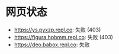 # 网页状态
- https://ys.pyxzp.repl.co: 失败 (403)
- https://figura.hpbmm.repl.co: 失败 (403)
- https://deo.babox.repl.co: 失败
